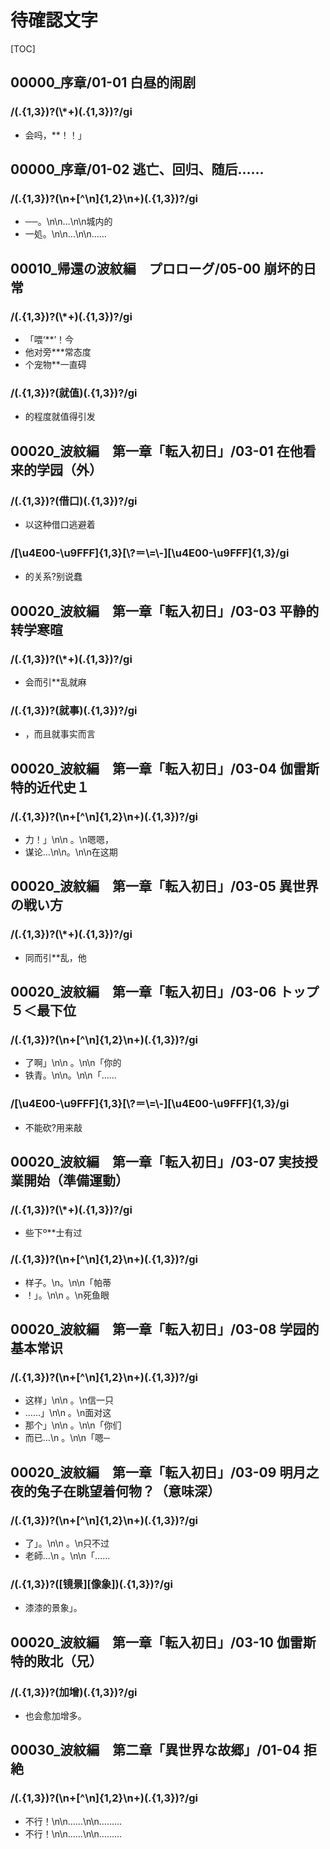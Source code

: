 # 待確認文字

[TOC]

## 00000_序章/01-01 白昼的闹剧

### /(.{1,3})?(\\*+)(.{1,3})?/gi

- 会吗，**！！」


## 00000_序章/01-02 逃亡、回归、随后……

### /(.{1,3})?(\n+[^\n]{1,2}\n+)(.{1,3})?/gi

- ──。\n\n…\n\n城内的
- 一処。\n\n…\n\n……


## 00010_帰還の波紋編　プロローグ/05-00 崩坏的日常

### /(.{1,3})?(\\*+)(.{1,3})?/gi

- 「喂‘**’！今
- 他对旁***常态度
- 个宠物**一直碍

### /(.{1,3})?(就值)(.{1,3})?/gi

- 的程度就值得引发


## 00020_波紋編　第一章「転入初日」/03-01 在他看来的学园（外）

### /(.{1,3})?(借口)(.{1,3})?/gi

- 以这种借口逃避着

### /[\\u4E00-\\u9FFF]{1,3}[\\?＝\\=\\-][\\u4E00-\\u9FFF]{1,3}/gi

- 的关系?别说蠢


## 00020_波紋編　第一章「転入初日」/03-03 平静的转学寒暄

### /(.{1,3})?(\\*+)(.{1,3})?/gi

- 会而引**乱就麻

### /(.{1,3})?(就事)(.{1,3})?/gi

- ，而且就事实而言


## 00020_波紋編　第一章「転入初日」/03-04 伽雷斯特的近代史１

### /(.{1,3})?(\n+[^\n]{1,2}\n+)(.{1,3})?/gi

- 力！」\n\n 。\n嗯嗯，
- 谋论…\n\n。\n\n在这期


## 00020_波紋編　第一章「転入初日」/03-05 異世界の戦い方

### /(.{1,3})?(\\*+)(.{1,3})?/gi

- 同而引**乱，他


## 00020_波紋編　第一章「転入初日」/03-06 トップ５＜最下位

### /(.{1,3})?(\n+[^\n]{1,2}\n+)(.{1,3})?/gi

- 了啊」\n\n 。\n\n「你的
- 铁青。\n\n。\n\n「……

### /[\\u4E00-\\u9FFF]{1,3}[\\?＝\\=\\-][\\u4E00-\\u9FFF]{1,3}/gi

- 不能砍?用来敲


## 00020_波紋編　第一章「転入初日」/03-07 実技授業開始（準備運動）

### /(.{1,3})?(\\*+)(.{1,3})?/gi

- 些下º**士有过

### /(.{1,3})?(\n+[^\n]{1,2}\n+)(.{1,3})?/gi

- 样子。\n。\n\n「帕蒂
- ！」。\n\n 。\n死鱼眼


## 00020_波紋編　第一章「転入初日」/03-08 学园的基本常识

### /(.{1,3})?(\n+[^\n]{1,2}\n+)(.{1,3})?/gi

- 这样」\n\n 。\n信一只
- ……」\n\n 。\n面对这
- 那个」\n\n 。\n\n「你们
- 而已…\n 。\n\n「嗯─


## 00020_波紋編　第一章「転入初日」/03-09 明月之夜的兔子在眺望着何物？（意味深）

### /(.{1,3})?(\n+[^\n]{1,2}\n+)(.{1,3})?/gi

- 了」。\n\n 。\n只不过
- 老師…\n 。\n\n「……

### /(.{1,3})?([镜景][像象])(.{1,3})?/gi

- 漆漆的景象」。


## 00020_波紋編　第一章「転入初日」/03-10 伽雷斯特的敗北（兄）

### /(.{1,3})?(加增)(.{1,3})?/gi

- 也会愈加增多。


## 00030_波紋編　第二章「異世界な故郷」/01-04 拒絶

### /(.{1,3})?(\n+[^\n]{1,2}\n+)(.{1,3})?/gi

- 不行！\n\n……\n\n………
- 不行！\n\n……\n\n………
